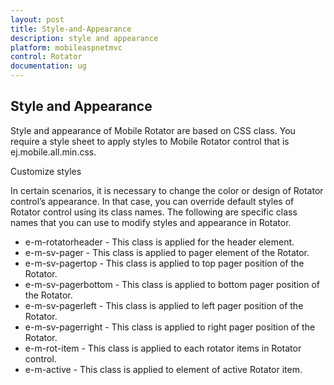 ```yaml
---
layout: post
title: Style-and-Appearance
description: style and appearance     
platform: mobileaspnetmvc
control: Rotator
documentation: ug
---
```


## Style and Appearance     

Style and appearance of Mobile Rotator are based on CSS class. You require a style sheet to apply styles to Mobile Rotator control that is ej.mobile.all.min.css.

Customize styles

In certain scenarios, it is necessary to change the color or design of Rotator control’s appearance. In that case, you can override default styles of Rotator control using its class names. The following are specific class names that you can use to modify styles and appearance in Rotator.

* e-m-rotatorheader - This class is applied for the header element.
* e-m-sv-pager - This class is applied to pager element of the Rotator.
* e-m-sv-pagertop - This class is applied to top pager position of the Rotator.
* e-m-sv-pagerbottom - This class is applied to bottom pager position  of the Rotator.
* e-m-sv-pagerleft - This class is applied to left pager position of the Rotator.
* e-m-sv-pagerright - This class is applied to right pager position of the Rotator.
* e-m-rot-item - This class is applied to each rotator items in Rotator control.
* e-m-active - This class is applied to element of active Rotator item.





